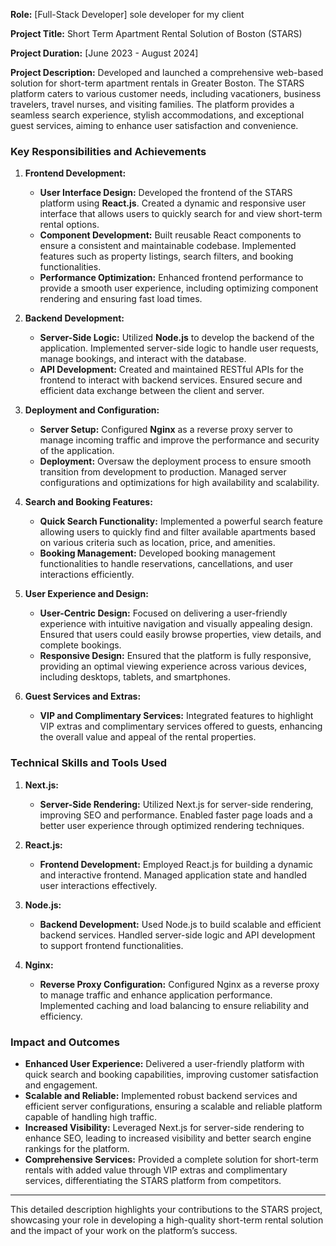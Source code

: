 **Role:** [Full-Stack Developer] sole developer for my client

**Project Title:** Short Term Apartment Rental Solution of Boston (STARS)

**Project Duration:** [June 2023 - August 2024]

**Project Description:**
Developed and launched a comprehensive web-based solution for short-term apartment rentals in Greater Boston. The STARS platform caters to various customer needs, including vacationers, business travelers, travel nurses, and visiting families. The platform provides a seamless search experience, stylish accommodations, and exceptional guest services, aiming to enhance user satisfaction and convenience.

### **Key Responsibilities and Achievements**

1. **Frontend Development:**
   - **User Interface Design:** Developed the frontend of the STARS platform using **React.js**. Created a dynamic and responsive user interface that allows users to quickly search for and view short-term rental options.
   - **Component Development:** Built reusable React components to ensure a consistent and maintainable codebase. Implemented features such as property listings, search filters, and booking functionalities.
   - **Performance Optimization:** Enhanced frontend performance to provide a smooth user experience, including optimizing component rendering and ensuring fast load times.

2. **Backend Development:**
   - **Server-Side Logic:** Utilized **Node.js** to develop the backend of the application. Implemented server-side logic to handle user requests, manage bookings, and interact with the database.
   - **API Development:** Created and maintained RESTful APIs for the frontend to interact with backend services. Ensured secure and efficient data exchange between the client and server.

3. **Deployment and Configuration:**
   - **Server Setup:** Configured **Nginx** as a reverse proxy server to manage incoming traffic and improve the performance and security of the application.
   - **Deployment:** Oversaw the deployment process to ensure smooth transition from development to production. Managed server configurations and optimizations for high availability and scalability.

4. **Search and Booking Features:**
   - **Quick Search Functionality:** Implemented a powerful search feature allowing users to quickly find and filter available apartments based on various criteria such as location, price, and amenities.
   - **Booking Management:** Developed booking management functionalities to handle reservations, cancellations, and user interactions efficiently.

5. **User Experience and Design:**
   - **User-Centric Design:** Focused on delivering a user-friendly experience with intuitive navigation and visually appealing design. Ensured that users could easily browse properties, view details, and complete bookings.
   - **Responsive Design:** Ensured that the platform is fully responsive, providing an optimal viewing experience across various devices, including desktops, tablets, and smartphones.

6. **Guest Services and Extras:**
   - **VIP and Complimentary Services:** Integrated features to highlight VIP extras and complimentary services offered to guests, enhancing the overall value and appeal of the rental properties.

### **Technical Skills and Tools Used**

1. **Next.js:**
   - **Server-Side Rendering:** Utilized Next.js for server-side rendering, improving SEO and performance. Enabled faster page loads and a better user experience through optimized rendering techniques.

2. **React.js:**
   - **Frontend Development:** Employed React.js for building a dynamic and interactive frontend. Managed application state and handled user interactions effectively.

3. **Node.js:**
   - **Backend Development:** Used Node.js to build scalable and efficient backend services. Handled server-side logic and API development to support frontend functionalities.

4. **Nginx:**
   - **Reverse Proxy Configuration:** Configured Nginx as a reverse proxy to manage traffic and enhance application performance. Implemented caching and load balancing to ensure reliability and efficiency.

### **Impact and Outcomes**

- **Enhanced User Experience:** Delivered a user-friendly platform with quick search and booking capabilities, improving customer satisfaction and engagement.
- **Scalable and Reliable:** Implemented robust backend services and efficient server configurations, ensuring a scalable and reliable platform capable of handling high traffic.
- **Increased Visibility:** Leveraged Next.js for server-side rendering to enhance SEO, leading to increased visibility and better search engine rankings for the platform.
- **Comprehensive Services:** Provided a complete solution for short-term rentals with added value through VIP extras and complimentary services, differentiating the STARS platform from competitors.

---

This detailed description highlights your contributions to the STARS project, showcasing your role in developing a high-quality short-term rental solution and the impact of your work on the platform’s success.